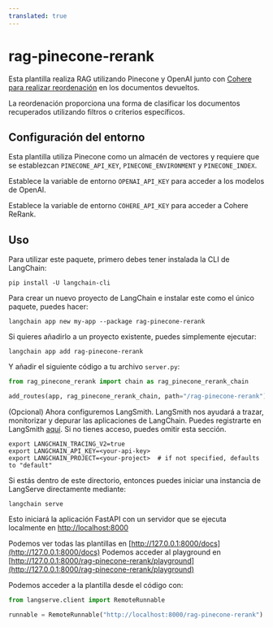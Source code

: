 ```yaml
---
translated: true
---
```


# rag-pinecone-rerank

Esta plantilla realiza RAG utilizando Pinecone y OpenAI junto con [Cohere para realizar reordenación](https://txt.cohere.com/rerank/) en los documentos devueltos.

La reordenación proporciona una forma de clasificar los documentos recuperados utilizando filtros o criterios específicos.

## Configuración del entorno

Esta plantilla utiliza Pinecone como un almacén de vectores y requiere que se establezcan `PINECONE_API_KEY`, `PINECONE_ENVIRONMENT` y `PINECONE_INDEX`.

Establece la variable de entorno `OPENAI_API_KEY` para acceder a los modelos de OpenAI.

Establece la variable de entorno `COHERE_API_KEY` para acceder a Cohere ReRank.

## Uso

Para utilizar este paquete, primero debes tener instalada la CLI de LangChain:

```shell
pip install -U langchain-cli
```

Para crear un nuevo proyecto de LangChain e instalar este como el único paquete, puedes hacer:

```shell
langchain app new my-app --package rag-pinecone-rerank
```

Si quieres añadirlo a un proyecto existente, puedes simplemente ejecutar:

```shell
langchain app add rag-pinecone-rerank
```

Y añadir el siguiente código a tu archivo `server.py`:

```python
from rag_pinecone_rerank import chain as rag_pinecone_rerank_chain

add_routes(app, rag_pinecone_rerank_chain, path="/rag-pinecone-rerank")
```

(Opcional) Ahora configuremos LangSmith.
LangSmith nos ayudará a trazar, monitorizar y depurar las aplicaciones de LangChain.
Puedes registrarte en LangSmith [aquí](https://smith.langchain.com/).
Si no tienes acceso, puedes omitir esta sección.

```shell
export LANGCHAIN_TRACING_V2=true
export LANGCHAIN_API_KEY=<your-api-key>
export LANGCHAIN_PROJECT=<your-project>  # if not specified, defaults to "default"
```

Si estás dentro de este directorio, entonces puedes iniciar una instancia de LangServe directamente mediante:

```shell
langchain serve
```

Esto iniciará la aplicación FastAPI con un servidor que se ejecuta localmente en
[http://localhost:8000](http://localhost:8000)

Podemos ver todas las plantillas en [http://127.0.0.1:8000/docs](http://127.0.0.1:8000/docs)
Podemos acceder al playground en [http://127.0.0.1:8000/rag-pinecone-rerank/playground](http://127.0.0.1:8000/rag-pinecone-rerank/playground)

Podemos acceder a la plantilla desde el código con:

```python
from langserve.client import RemoteRunnable

runnable = RemoteRunnable("http://localhost:8000/rag-pinecone-rerank")
```
